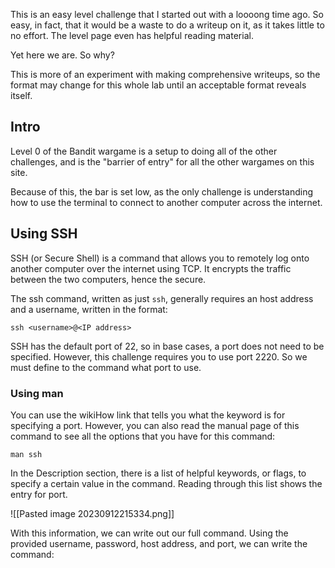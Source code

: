 This is an easy level challenge that I started out with a loooong time ago. So easy, in fact, that it would be a waste to do a writeup on it, as it takes little to no effort. The level page even has helpful reading material.

Yet here we are. So why?

This is more of an experiment with making comprehensive writeups, so the format may change for this whole lab until an acceptable format reveals itself.

## Intro

Level 0 of the Bandit wargame is a setup to doing all of the other challenges, and is the "barrier of entry" for all the other wargames on this site.

Because of this, the bar is set low, as the only challenge is understanding how to use the terminal to connect to another computer across the internet. 
## Using SSH

SSH (or Secure Shell) is a command that allows you to remotely log onto another computer over the internet using TCP. It encrypts the traffic between the two computers, hence the secure.

The ssh command, written as just `ssh`, generally requires an host address and a username, written in the format:

`ssh <username>@<IP address>`

SSH has the default port of 22, so in base cases, a port does not need to be specified. However, this challenge requires you to use port 2220. So we must define to the command what port to use.

### Using man
You can use the wikiHow link that tells you what the keyword is for specifying a port. However, you can also read the manual page of this command to see all the options that you have for this command:

`man ssh`

In the Description section, there is a list of helpful keywords, or flags, to specify a certain value in the command. Reading through this list shows the entry for port.

![[Pasted image 20230912215334.png]]

With this information, we can write out our full command. Using the provided username, password, host address, and port, we can write the command:

